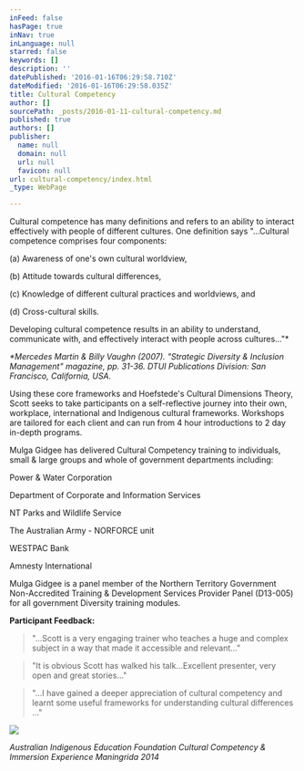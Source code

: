```yaml
---
inFeed: false
hasPage: true
inNav: true
inLanguage: null
starred: false
keywords: []
description: ''
datePublished: '2016-01-16T06:29:58.710Z'
dateModified: '2016-01-16T06:29:58.035Z'
title: Cultural Competency
author: []
sourcePath: _posts/2016-01-11-cultural-competency.md
published: true
authors: []
publisher:
  name: null
  domain: null
  url: null
  favicon: null
url: cultural-competency/index.html
_type: WebPage

---
```

Cultural competence has many definitions
and refers to an ability to interact effectively with people of different
cultures. One definition says "...Cultural competence comprises four components: 

(a)
Awareness of one's own cultural worldview, 

(b) Attitude towards cultural differences, 

(c) Knowledge of different cultural practices and worldviews, and 

(d) Cross-cultural skills. 

Developing cultural competence results in
an ability to understand, communicate with, and effectively interact with
people across cultures..."\*

_\*Mercedes Martin & Billy Vaughn (2007).
"Strategic Diversity & Inclusion Management" magazine, pp. 31-36\.
DTUI Publications Division: San Francisco, California, USA._

Using these core frameworks and Hoefstede's
Cultural Dimensions Theory, Scott seeks to take participants on a
self-reflective journey into their own, workplace, international and Indigenous
cultural frameworks. Workshops are tailored for each client and can run from 4
hour introductions to 2 day in-depth programs.

Mulga Gidgee has delivered Cultural
Competency training to individuals, small & large groups and whole of government
departments including:

Power & Water Corporation

Department of Corporate and Information
Services

NT Parks and Wildlife Service

The Australian Army - NORFORCE unit

WESTPAC Bank

Amnesty International

Mulga Gidgee is a panel member of the
Northern Territory Government Non-Accredited Training & Development
Services Provider Panel (D13-005) for all government Diversity training
modules.

**Participant Feedback:**

> "...Scott is a very engaging trainer
> who teaches a huge and complex subject in a way that made it accessible and
> relevant..."

> "It is obvious Scott has walked his
> talk...Excellent presenter, very open and great stories..."

> "...I have gained a deeper
> appreciation of cultural competency and learnt some useful frameworks for
> understanding cultural differences ..."

![](https://s3-us-west-2.amazonaws.com/the-grid-img/p/c953b8de77bc08ea94c4361216d1d318ccb7bd4a.jpg)

_Australian Indigenous Education Foundation Cultural Competency & Immersion Experience Maningrida 2014_